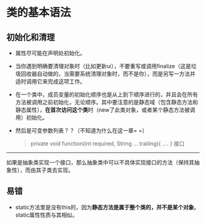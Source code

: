 类的基本语法
===

初始化和清理
----
- 属性尽可能在声明处初始化。

- 当你遇到明确要清理对象时（比如更新ui），不要重写或调用finalize（这是垃圾回收器自动做的，当需要系统清理对象时，而不是你），而是另写一方法并适时调用它来完成这项工作。

- 在一个类中，成员变量的初始化顺序也是从上到下顺序进行的，并且会在所有方法被调用之前初始化，无论顺序。其中要注意的是静态域（包含静态方法和静态属性），**在首次访问这个类**时（new了此类对象，或者某个静态方法被调用）初始化。

- 然后是可变参数列表？？（不知道为什么在这一章= =）
	> private void function(int required, String ... trailing){
	> ....
	> }
接口
----
如果是抽象类实现一个接口，那么抽象类中可以不具体实现接口的方法（保持其抽象性），而由其子类去实现。

易错
----

- static方法里是没有this的，因为**静态方法是属于整个类的，并不是某个对象**。static属性性质与其相似。

